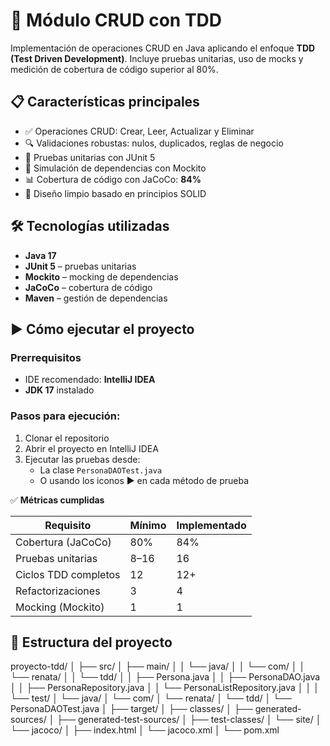 # 🚀 Módulo CRUD con TDD
Implementación de operaciones CRUD en Java aplicando el enfoque **TDD (Test Driven Development)**. 
Incluye pruebas unitarias, uso de mocks y medición de cobertura de código superior al 80%.

## 📋 Características principales
- ✅ Operaciones CRUD: Crear, Leer, Actualizar y Eliminar
- 🔍 Validaciones robustas: nulos, duplicados, reglas de negocio
- 🧪 Pruebas unitarias con JUnit 5
- 🧩 Simulación de dependencias con Mockito
- 📊 Cobertura de código con JaCoCo: **84%**
- 🧼 Diseño limpio basado en principios SOLID

## 🛠 Tecnologías utilizadas
- **Java 17**
- **JUnit 5** – pruebas unitarias
- **Mockito** – mocking de dependencias
- **JaCoCo** – cobertura de código
- **Maven** – gestión de dependencias

## ▶️ Cómo ejecutar el proyecto

### Prerrequisitos

- IDE recomendado: **IntelliJ IDEA**
- **JDK 17** instalado
### Pasos para ejecución:

1. Clonar el repositorio
2. Abrir el proyecto en IntelliJ IDEA
3. Ejecutar las pruebas desde:
   - La clase `PersonaDAOTest.java`
   - O usando los iconos ▶️ en cada método de prueba


✅ **Métricas cumplidas**

| Requisito             | Mínimo | Implementado |
|-----------------------|--------|--------------|
| Cobertura (JaCoCo)    | 80%    | 84%          |
| Pruebas unitarias     | 8–16   | 16           |
| Ciclos TDD completos  | 12     | 12+          |
| Refactorizaciones     | 3      | 4            |
| Mocking (Mockito)     | 1      | 1            |


## 📂 Estructura del proyecto

proyecto-tdd/
│
├── src/
│ ├── main/
│ │ └── java/
│ │ └── com/
│ │ └── renata/
│ │ └── tdd/
│ │ ├── Persona.java
│ │ ├── PersonaDAO.java
│ │ ├── PersonaRepository.java
│ │ └── PersonaListRepository.java
│ │
│ └── test/
│ └── java/
│ └── com/
│ └── renata/
│ └── tdd/
│ └── PersonaDAOTest.java
│
├── target/
│ ├── classes/
│ ├── generated-sources/
│ ├── generated-test-sources/
│ ├── test-classes/
│ └── site/
│ └── jacoco/
│ ├── index.html
│ └── jacoco.xml
│
└── pom.xml

